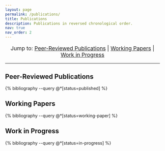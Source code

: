 ```yaml
---
layout: page
permalink: /publications/
title: Publications
description: Publications in reversed chronological order.
nav: true
nav_order: 2
---
```


<!-- _pages/publications.md -->

<!-- =================================================================== -->
<!--                        "JUMP TO" LINKS                              -->
<!-- =================================================================== -->
<p style="text-align: center; font-size: 1.1rem;">
  Jump to: 
  <a href="#peer-reviewed">Peer-Reviewed Publications</a> |
  <a href="#working-papers">Working Papers</a> |
  <a href="#work-in-progress">Work in Progress</a>
</p>
<hr> 
<!-- The <hr> adds a nice horizontal line for visual separation -->

<div class="publications">

  <!-- =================================================================== -->
  <!--                      PUBLISHED PAPERS SECTION                       -->
  <!-- =================================================================== -->
  <h2 class="mt-4">Peer-Reviewed Publications</h2>
  {% bibliography --query @*[status=published] %}


  <!-- =================================================================== -->
  <!--                        WORKING PAPERS SECTION                       -->
  <!-- =================================================================== -->
  <h2 class="mt-5">Working Papers</h2>
  {% bibliography --query @*[status=working-paper] %}


  <!-- =================================================================== -->
  <!--                      WORK IN PROGRESS SECTION                       -->
  <!-- =================================================================== -->
  <h2 class="mt-5">Work in Progress</h2>
  {% bibliography --query @*[status=in-progress] %}

</div>